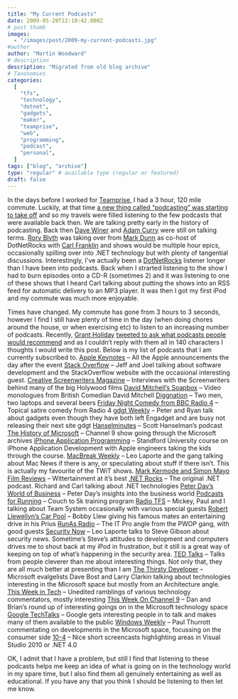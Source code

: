 ```yaml
---
title: "My Current Podcasts"
date: 2009-05-28T12:19:42.000Z
# post thumb
images:
  - "/images/post/2009-my-current-podcasts.jpg"
#author
author: "Martin Woodward"
# description
description: "Migrated from old blog archive"
# Taxonomies
categories:
  [
    "tfs",
    "technology",
    "dotnet",
    "gadgets",
    "maker",
    "teamprise",
    "web",
    "programming",
    "podcast",
    "personal",
  ]
tags: ["blog", "archive"]
type: "regular" # available type (regular or featured)
draft: false
---
```


In the days before I worked for [Teamprise](http://www.teamprise.com), I had a 3 hour, 120 mile commute. Luckily, at that time [a new thing called “podcasting” was starting to take off](http://www.woodwardweb.com/technology/podcasting.html) and so my travels were filled listening to the few podcasts that were available back then. We are talking pretty early in the history of podcasting. Back then [Dave Winer](http://www.scripting.com/) and [Adam Curry](http://www.curry.com/) were still on talking terms. [Rory Blyth](http://www.neopoleon.com/home/default.aspx) was taking over from [Mark Dunn](http://www.dunntraining.com/) as co-host of DotNetRocks with [Carl Franklin](http://www.intellectualhedonism.com/) and shows would be multiple hour epics, occasionally spilling over into .NET technology but with plenty of tangential discussions. Interestingly, I’ve actually been a [DotNetRocks](http://www.dotnetrocks.com/) listener longer than I have been into podcasts. Back when I strarted listening to the show I had to burn episodes onto a CD-R (sometimes 2) and it was listening to one of these shows that I heard Carl talking about putting the shows into an RSS feed for automatic delivery to an MP3 player. It was then I got my first iPod and my commute was much more enjoyable.

Times have changed. My commute has gone from 3 hours to 3 seconds, however I find I still have plenty of time in the day (when doing chores around the house, or when exercising etc) to listen to an increasing number of podcasts. Recently, [Grant Holiday](http://ozgrant.com/) [tweeted to ask what podcasts people would recommend](http://twitter.com/gholliday/status/1944405364) and as I couldn’t reply with them all in 140 characters I thoughts I would write this post. Below is my list of podcasts that I am currently subscribed to. [Apple Keynotes](http://www.apple.com/podcasts/apple_keynotes/apple_keynotes.xml) – All the Apple announcements the day after the event [Stack Overflow](http://itc.conversationsnetwork.org/series/stackoverflow.html) – Jeff and Joel talking about software development and the StackOverflow website with the occasional interesting guest. [Creative Screenwriters Magazine](http://creativescreenwritingmagazine.blogspot.com/) – Interviews with the Screenwriters behind many of the big Holywood films [David Mitchell’s Soapbox](http://www.channelflip.com/category/show/mitchell-show/) – Video monologues from British Comedian David Mitchell [Diggnation](http://diggnation.com/) – Two men, two laptops and several beers [Friday Night Comedy from BBC Radio 4](http://www.bbc.co.uk/radio/podcasts/fricomedy/) – Topical satire comedy from Radio 4 [gdgt Weekly](http://gdgt.com/) – Peter and Ryan talk about gadgets even though they have both left Engadget and are busy not releasing their next site gdgt [Hanselminutes](http://www.hanselminutes.com/) – Scott Hanselman’s podcast [The History of Microsoft](http://channel9.msdn.com/shows/History/) – Channel 9 show going through the Microsoft archives [iPhone Application Programming](http://www.stanford.edu/class/cs193p/cgi-bin/index.php) – Standford University course on iPhone Application Development with Apple engineers taking the kids through the course. [MacBreak Weekly](http://www.twit.tv/mbw) – Leo Laporte and the gang talking about Mac News if there is any, or speculating about stuff if there isn’t. This is actually my favourite of the TWiT shows. [Mark Kermode and Simon Mayo Film Reviews](http://www.bbc.co.uk/radio/podcasts/kermode/) – Wittertainment at it’s best [.NET Rocks](http://www.dotnetrocks.com/) – The original .NET podcast. Richard and Carl talking about .NET technologies [Peter Day’s World of Business](http://www.bbc.co.uk/podcasts/series/worldbiz) – Peter Day’s insights into the business world [Podcasts for Running](http://feeds.feedburner.com/PodcastsForRunning) – Couch to 5k training program [Radio TFS](http://www.radiotfs.com/) – Mickey, Paul and I talking about Team System occasionally with various special guests [Robert Llewellyn’s Car Pool](http://www.llewtube.com/) – Bobby Llew giving his famous mates an entertaining drive in his Prius [RunAs Radio](http://www.runasradio.com/) – The IT Pro angle from the PWOP gang, with good guests [Security Now](http://www.twit.tv/sn) – Leo Laporte talks to Steve Gibson about security news. Sometime’s Steve’s attitudes to development and computers drives me to shout back at my iPod in frustration, but it still is a great way of keeping on top of what’s happening in the security area. [TED Talks](http://www.ted.com/) – Talks from people cleverer than me about interesting things. Not only that, they are all much better at presenting than I am [The Thirsty Developer](http://thirstydeveloper.com/) – Microsoft evalgelists Dave Bost and Larry Clarkin talking about technologies interesting in the Microsoft space but mostly from an Architecture angle. [This Week in Tech](http://www.twit.tv/twit) – Unedited ramblings of various technology commentators, mostly interesting [This Week On Channel 9](http://channel9.msdn.com/shows/This+Week+On+Channel+9/) – Dan and Brian’s round up of interesting goings on in the Microsoft technology space [Google TechTalks](http://research.google.com/video.html) – Google gets interesting people in to talk and makes many of them available to the public [Windows Weekly](http://twit.tv/ww) – Paul Thurrott commentating on developments in the Microsoft space, focussing on the consumer side [10-4](http://channel9.msdn.com/shows/10-4/) – Nice short screencasts highlighting areas in Visual Studio 2010 or .NET 4.0

OK, I admit that I have a problem, but still I find that listening to these podcasts helps me keep an idea of what is going on in the technology world in my spare time, but I also find them all genuinely entertaining as well as educational. If you have any that you think I should be listening to then let me know.
